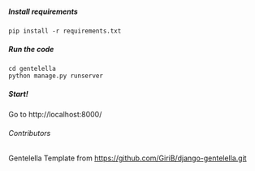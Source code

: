 ##### Install requirements 
    pip install -r requirements.txt

##### Run the code
    cd gentelella
    python manage.py runserver 
    
##### Start!
Go to http://localhost:8000/

###### Contributors
Gentelella Template from https://github.com/GiriB/django-gentelella.git
